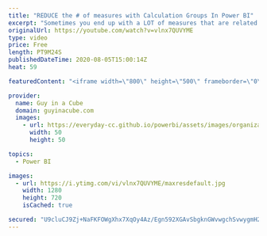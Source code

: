 ```yaml
---
title: "REDUCE the # of measures with Calculation Groups In Power BI"
excerpt: "Sometimes you end up with a LOT of measures that are related. You can reduce the number of measures with Calculation Groups in Power BI and clean up your field list!  Download Sample: https://guyinacu.be/calcgroupssample  📢 Become a member: https://guyinacu.be/membership   *******************  Want"
originalUrl: https://youtube.com/watch?v=vlnx7QUVYME
type: video
price: Free
length: PT9M24S
publishedDateTime: 2020-08-05T15:00:14Z
heat: 59

featuredContent: "<iframe width=\"800\" height=\"500\" frameborder=\"0\" src=\"https://www.youtube.com/embed/vlnx7QUVYME\" allow=\"accelerometer; autoplay; encrypted-media; gyroscope; picture-in-picture\" allowfullscreen></iframe>"

provider:
  name: Guy in a Cube
  domain: guyinacube.com
  images:
    - url: https://everyday-cc.github.io/powerbi/assets/images/organizations/guyinacube.com-50x50.jpg
      width: 50
      height: 50

topics:
  - Power BI

images:
  - url: https://i.ytimg.com/vi/vlnx7QUVYME/maxresdefault.jpg
    width: 1280
    height: 720
    isCached: true

secured: "U9cluCJ9Zj+NaFKFOWgXhx7XqOy4Az/Egn592XGAvSbgknGWvwgchSvwygmH22kPIMMes2qkzQ/9Q4iPGZp9woxKOFSp5ZeCIw5Pcse5uL3jsWmnMFGOuJtu0Lcx9K1T0QIDdvqpjPrw+JfafwbMwqLbTUN9MCG5vkHt7hNpPsX5qexsvpYm188Vm0PL2j3r0+Ly4k4EVrs/hxY7hfPsPhZ+9BlAxplT8JSLwJSDmUMj9E6eMXY7o+W1CDPv2ugUuK2f9HQjYuERW4D0pdk039j/VMCc/YaivEUJGoG8hSNEYgK9NFNKeFjxyPrkBDJ1h6PDOMda3tqOxdJhn32/mkr+yjQapElqMVuVMFf6I+3FTrArtTYvWrezRqUW7PBvzpzTi6RG+r2lHhaQUv5m4Qqd9Tv99QNXacmIWBXRHZ4=;wMfrmt44UPKnybF8bzg5yA=="
---
```


